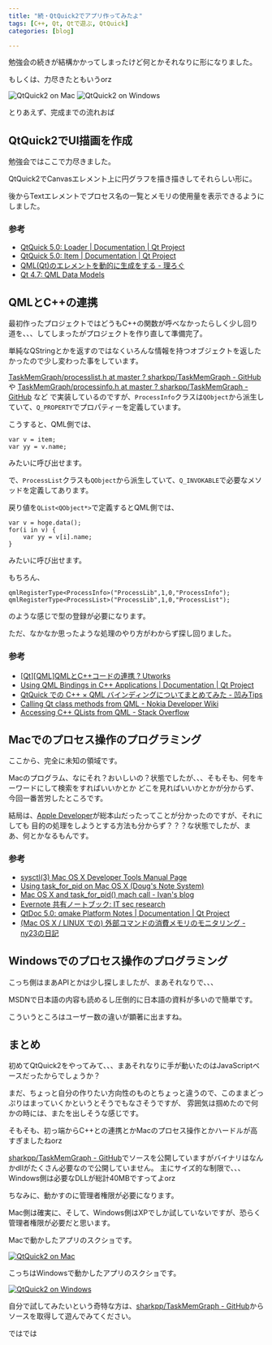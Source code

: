 ```yaml
---
title: "続・QtQuick2でアプリ作ってみたよ"
tags: [C++, Qt, Qtで遊ぶ, QtQuick]
categories: [blog]

---
```


勉強会の続きが結構かかってしまったけど何とかそれなりに形になりました。

もしくは、力尽きたともいうorz


![QtQuick2 on Mac][1] ![QtQuick2 on Windows][2]

とりあえず、完成までの流れおば

## QtQuick2でUI描画を作成

勉強会ではここで力尽きました。

QtQuick2でCanvasエレメント上に円グラフを描き描きしてそれらしい形に。

後からTextエレメントでプロセス名の一覧とメモリの使用量を表示できるようにしました。

### 参考

  * [QtQuick 5.0: Loader | Documentation | Qt Project][3]
  * [QtQuick 5.0: Item | Documentation | Qt Project][4]
  * [QML(Qt)のエレメントを動的に生成をする - 理ろぐ][5]
  * [Qt 4.7: QML Data Models][6]

## QMLとC++の連携

最初作ったプロジェクトではどうもC++の関数が呼べなかったらしく少し回り道を、、、してしまったがプロジェクトを作り直して準備完了。

単純なQStringとかを返すのではなくいろんな情報を持つオブジェクトを返したかったので少し変わった事をしています。

[TaskMemGraph/processlist.h at master ? sharkpp/TaskMemGraph - GitHub][7] や [TaskMemGraph/processinfo.h at master ? sharkpp/TaskMemGraph - GitHub][8] など で実装しているのですが、`ProcessInfo`クラスは`QObject`から派生していて、`Q_PROPERTY`でプロパティーを定義しています。

こうすると、QML側では、

    var v = item;
    var yy = v.name;
    

みたいに呼び出せます。

で、`ProcessList`クラスも`QObject`から派生していて、`Q_INVOKABLE`で必要なメソッドを定義してあります。

戻り値を`QList<QObject*>`で定義するとQML側では、

    var v = hoge.data();
    for(i in v) {
        var yy = v[i].name;
    }
    

みたいに呼び出せます。

もちろん、

    qmlRegisterType<ProcessInfo>("ProcessLib",1,0,"ProcessInfo");
    qmlRegisterType<ProcessList>("ProcessLib",1,0,"ProcessList");
    

のような感じで型の登録が必要になります。

ただ、なかなか思ったような処理のやり方がわからず探し回りました。

### 参考

  * [\[Qt\]\[QML\]QMLとC++コードの連携 ? Utworks][9]
  * [Using QML Bindings in C++ Applications | Documentation | Qt Project][10]
  * [QtQuick での C++ × QML バインディングについてまとめてみた - 凹みTips][11]
  * [Calling Qt class methods from QML - Nokia Developer Wiki][12]
  * [Accessing C++ QLists from QML - Stack Overflow][13]

## Macでのプロセス操作のプログラミング

ここから、完全に未知の領域です。

Macのプログラム、なにそれ？おいしいの？状態でしたが、、、そもそも、何をキーワードにして検索をすればいいかとか どこを見ればいいかとかが分からず、今回一番苦労したところです。

結局は、[Apple Developer][14]が総本山だったってことが分かったのですが、それにしても 目的の処理をしようとする方法も分からず？？？な状態でしたが、まあ、何とかなるもんです。

### 参考

  * [sysctl(3) Mac OS X Developer Tools Manual Page][15]
  * [Using task\_for\_pid on Mac OS X (Doug's Note System)][16]
  * [Mac OS X and task\_for\_pid() mach call - Ivan's blog][17]
  * [Evernote 共有ノートブック: IT sec research][18]
  * [QtDoc 5.0: qmake Platform Notes | Documentation | Qt Project][19]
  * [(Mac OS X / LINUX での) 外部コマンドの消費メモリのモニタリング - ny23の日記][20]

## Windowsでのプロセス操作のプログラミング

こっち側はまあAPIとかは少し探しましたが、まあそれなりで、、、

MSDNで日本語の内容も読めるし圧倒的に日本語の資料が多いので簡単です。

こういうところはユーザー数の違いが顕著に出ますね。

## まとめ

初めてQtQuick2をやってみて、、、まあそれなりに手が動いたのはJavaScriptベースだったからでしょうか？

まだ、ちょっと自分の作りたい方向性のものとちょっと違うので、このままどっぷりはまっていくかというとそうでもなさそうですが、 雰囲気は掴めたので何かの時には、またを出しそうな感じです。

そもそも、初っ端からC++との連携とかMacのプロセス操作とかハードルが高すぎましたねorz

[sharkpp/TaskMemGraph - GitHub][21]でソースを公開していますがバイナリはなんかdllがたくさん必要なので公開していません。 主にサイズ的な制限で、、、Windows側は必要なDLLが総計40MBですってよorz

ちなみに、動かすのに管理者権限が必要になります。

Mac側は確実に、そして、Windows側はXPでしか試していないですが、恐らく管理者権限が必要だと思います。

Macで動かしたアプリのスクショです。

<a href="/public/images/2013_0519_qtquick2_mac.jpg" rel="lytebox[2013_0519_qtquick2]" title="QtQuick2 on Mac"><img src="/public/images/2013_0519_qtquick2_mac.png" alt="QtQuick2 on Mac" /></a>

こっちはWindowsで動かしたアプリのスクショです。

<a href="/public/images/2013_0519_qtquick2_win.jpg" rel="lytebox[2013_0519_qtquick2]" title="QtQuick2 on Windows"><img src="/public/images/2013_0519_qtquick2_win.png" alt="QtQuick2 on Windows" /></a>

自分で試してみたいという奇特な方は、[sharkpp/TaskMemGraph - GitHub][21]からソースを取得して遊んでみてください。

ではでは

 [1]: http://www.sharkpp.net/public/images/2013_0519_qtquick2_mac.png
 [2]: http://www.sharkpp.net/public/images/2013_0519_qtquick2_win.png
 [3]: http://qt-project.org/doc/qt-5.0/qtquick/qml-qtquick2-loader.html
 [4]: http://qt-project.org/doc/qt-5.0/qtquick/qml-qtquick2-item.html
 [5]: http://relog.xii.jp/mt5r/2012/03/qmlqt-16.html
 [6]: http://harmattan-dev.nokia.com/docs/platform-api-reference/xml/daily-docs/libqt4/qdeclarativemodels.html#qobjectlist-based-model
 [7]: https://github.com/sharkpp/TaskMemGraph/blob/master/processlist.h
 [8]: https://github.com/sharkpp/TaskMemGraph/blob/master/processinfo.h
 [9]: http://utworks.net/?p=64
 [10]: http://qt-project.org/doc/qt-4.8/qtbinding.html
 [11]: http://d.hatena.ne.jp/hecomi/20130503/1367594609
 [12]: http://www.developer.nokia.com/Community/Wiki/Calling_Qt_class_methods_from_QML
 [13]: http://stackoverflow.com/questions/14287252/accessing-c-qlists-from-qml
 [14]: https://developer.apple.com/
 [15]: https://developer.apple.com/library/mac/documentation/Darwin/Reference/ManPages/man3/sysctl.3.html
 [16]: https://blogs.oracle.com/dns/entry/understanding_the_authorization_framework_on
 [17]: http://os-tres.net/blog/2010/02/17/mac-os-x-and-task-for-pid-mach-call/
 [18]: https://www.evernote.com/pub/view/wishi/crazylazy/b213a94c-0780-4271-8c77-7da7f92a62b3?locale=ja#st=p&n=b213a94c-0780-4271-8c77-7da7f92a62b3
 [19]: http://qt-project.org/doc/qt-5.0/qtdoc/qmake-platform-notes.html
 [20]: http://d.hatena.ne.jp/ny23/20100818/p2
 [21]: https://github.com/sharkpp/TaskMemGraph